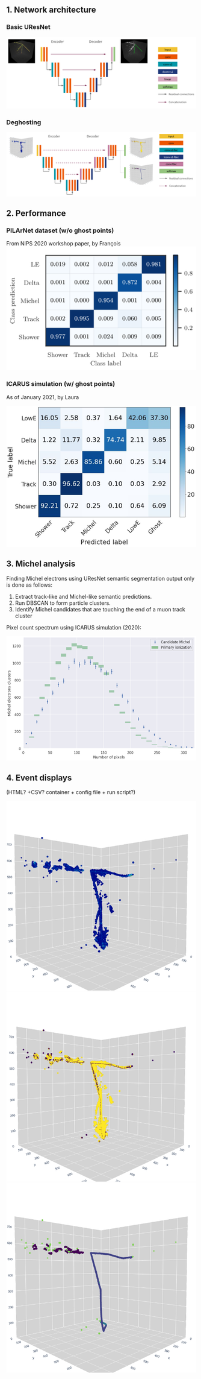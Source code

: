 ## 1. Network architecture
### Basic UResNet
![uresnet_architecture.png](figures/architectures/uresnet_architecture.png)

### Deghosting
![uresnet_deghosting_architecture(1).png](figures/architectures/uresnet_deghosting_architecture(1).png)

## 2. Performance
### PILArNet dataset (w/o ghost points)
From NIPS 2020 workshop paper, by François
![uresnet_noghost.png](figures/performance/pilarnet/uresnet_noghost.png ":size=500")

### ICARUS simulation (w/ ghost points)
As of January 2021, by Laura

![uresnet_icarus_confusion_matrix.png](figures/performance/icarus/uresnet_icarus_confusion_matrix.png ":size=500")

## 3. Michel analysis
Finding Michel electrons using UResNet semantic segmentation output only is done as follows:
1. Extract track-like and Michel-like semantic predictions.
2. Run DBSCAN to form particle clusters.
3. Identify Michel candidates that are touching the end of a muon track cluster

Pixel count spectrum using ICARUS simulation (2020):

![michel_spectrum_after_deghosting.png](figures/performance/michel_spectrum_after_deghosting.png ":size=500")

## 4. Event displays 
(HTML? +CSV? container + config file + run script?)

![data(1).png](figures/event_displays/ghost/data(1).png ":size=200") ![ghost_labels.png](figures/event_displays/ghost/ghost_labels.png ":size=200") ![semantic_labels.png](figures/event_displays/ghost/semantic_labels.png ":size=200")


